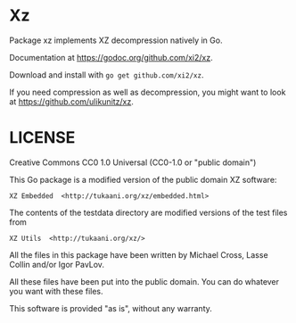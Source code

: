 # Xz

Package xz implements XZ decompression natively in Go.

Documentation at <https://godoc.org/github.com/xi2/xz>.

Download and install with `go get github.com/xi2/xz`.

If you need compression as well as decompression, you might want to
look at <https://github.com/ulikunitz/xz>.

# LICENSE

Creative Commons CC0 1.0 Universal (CC0-1.0 or "public domain")

This Go package is a modified version of the public domain XZ software:

    XZ Embedded  <http://tukaani.org/xz/embedded.html>

The contents of the testdata directory are modified versions of
the test files from

    XZ Utils  <http://tukaani.org/xz/>

All the files in this package have been written by Michael Cross,
Lasse Collin and/or Igor PavLov.

All these files have been put
into the public domain. You can do whatever you want with these
files.

This software is provided "as is", without any warranty.

